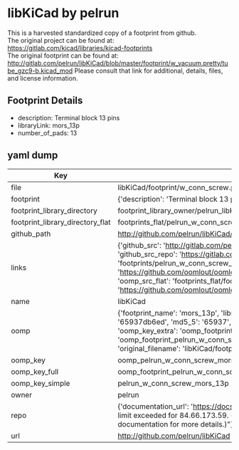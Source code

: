 # libKiCad by pelrun  
This is a harvested standardized copy of a footprint from github.  
The original project can be found at:  
https://gitlab.com/kicad/libraries/kicad-footprints  
The original footprint can be found at:
http://gitlab.com/pelrun/libKiCad/blob/master/footprint/w_vacuum.pretty/tube_gzc9-b.kicad_mod
Please consult that link for additional, details, files, and license information.  
## Footprint Details
* description: Terminal block 13 pins  
* libraryLink: mors_13p  
* number_of_pads: 13  
## yaml dump  
| Key | Value |  
| --- | --- |  
| file | libKiCad/footprint/w_conn_screw.pretty/mors_13p.kicad_mod |  
| footprint | {'description': 'Terminal block 13 pins', 'libraryLink': 'mors_13p', 'number_of_pads': 13} |  
| footprint_library_directory | footprint_library_owner/pelrun_libKiCad |  
| footprint_library_directory_flat | footprints_flat/pelrun_w_conn_screw_mors_13p/working |  
| github_path | http://github.com/pelrun/libKiCad/blob/master/footprint/w_conn_screw.pretty/mors_13p.kicad_mod |  
| links | {'github_src': 'http://gitlab.com/pelrun/libKiCad/blob/master/footprint/w_vacuum.pretty/tube_gzc9-b.kicad_mod', 'github_src_repo': 'https://gitlab.com/kicad/libraries/kicad-footprints', 'oomp_bot': 'footprints/pelrun_w_conn_screw_mors_13p/working', 'oomp_bot_github': 'https://github.com/oomlout/oomlout_oomp_footprint_bot/tree/main/footprints/pelrun_w_conn_screw_mors_13p/working', 'oomp_src_flat': 'footprints_flat/footprints_flat/pelrun_w_conn_screw_mors_13p/working', 'oomp_src_flat_github': 'https://github.com/oomlout/oomlout_oomp_footprint_src/tree/main/footprints_flat/pelrun_w_conn_screw_mors_13p/working'} |  
| name | libKiCad |  
| oomp | {'footprint_name': 'mors_13p', 'library_name': 'w_conn_screw', 'md5': '65937db6ed0d6efa4fa59b5dee9ef29b', 'md5_10': '65937db6ed', 'md5_5': '65937', 'md5_6': '65937d', 'oomp_key': 'oomp_pelrun_w_conn_screw_mors_13p', 'oomp_key_extra': 'oomp_footprint_pelrun_w_conn_screw_mors_13p', 'oomp_key_full': 'oomp_footprint_pelrun_w_conn_screw_mors_13p_65937d', 'oomp_key_simple': 'pelrun_w_conn_screw_mors_13p', 'original_filename': 'libKiCad/footprint/w_conn_screw.pretty/mors_13p.kicad_mod', 'owner_name': 'pelrun'} |  
| oomp_key | oomp_pelrun_w_conn_screw_mors_13p |  
| oomp_key_full | oomp_footprint_pelrun_w_conn_screw_mors_13p |  
| oomp_key_simple | pelrun_w_conn_screw_mors_13p |  
| owner | pelrun |  
| repo | {'documentation_url': 'https://docs.github.com/rest/overview/resources-in-the-rest-api#rate-limiting', 'message': "API rate limit exceeded for 84.66.173.59. (But here's the good news: Authenticated requests get a higher rate limit. Check out the documentation for more details.)"} |  
| url | http://github.com/pelrun/libKiCad |  

